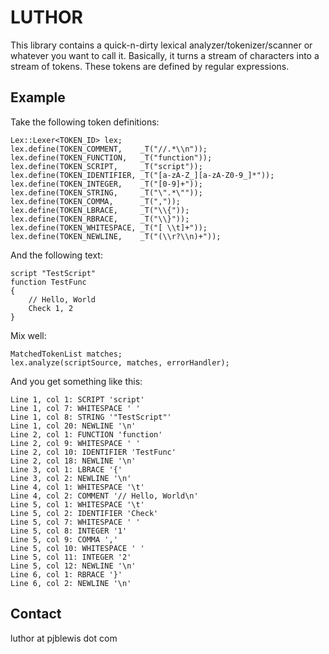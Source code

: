LUTHOR
======

This library contains a quick-n-dirty lexical analyzer/tokenizer/scanner or whatever you want to call it.
Basically, it turns a stream of characters into a stream of tokens. These tokens are defined by regular expressions.

Example
-------

Take the following token definitions:

    Lex::Lexer<TOKEN_ID> lex;
    lex.define(TOKEN_COMMENT,    _T("//.*\\n"));
    lex.define(TOKEN_FUNCTION,   _T("function"));
    lex.define(TOKEN_SCRIPT,     _T("script"));
    lex.define(TOKEN_IDENTIFIER, _T("[a-zA-Z_][a-zA-Z0-9_]*"));
    lex.define(TOKEN_INTEGER,    _T("[0-9]+"));
    lex.define(TOKEN_STRING,     _T("\".*\""));
    lex.define(TOKEN_COMMA,      _T(","));
    lex.define(TOKEN_LBRACE,     _T("\\{"));
    lex.define(TOKEN_RBRACE,     _T("\\}"));
    lex.define(TOKEN_WHITESPACE, _T("[ \\t]+"));
    lex.define(TOKEN_NEWLINE,    _T("(\\r?\\n)+"));
    
And the following text:

    script "TestScript"
    function TestFunc
    {
		// Hello, World
		Check 1, 2
    }
    
Mix well:

    MatchedTokenList matches;
    lex.analyze(scriptSource, matches, errorHandler);

And you get something like this:

	Line 1, col 1: SCRIPT 'script'
	Line 1, col 7: WHITESPACE ' '
	Line 1, col 8: STRING '"TestScript"'
	Line 1, col 20: NEWLINE '\n'
	Line 2, col 1: FUNCTION 'function'
	Line 2, col 9: WHITESPACE ' '
	Line 2, col 10: IDENTIFIER 'TestFunc'
	Line 2, col 18: NEWLINE '\n'
	Line 3, col 1: LBRACE '{'
	Line 3, col 2: NEWLINE '\n'
	Line 4, col 1: WHITESPACE '\t'
	Line 4, col 2: COMMENT '// Hello, World\n'
	Line 5, col 1: WHITESPACE '\t'
	Line 5, col 2: IDENTIFIER 'Check'
	Line 5, col 7: WHITESPACE ' '
	Line 5, col 8: INTEGER '1'
	Line 5, col 9: COMMA ','
	Line 5, col 10: WHITESPACE ' '
	Line 5, col 11: INTEGER '2'
	Line 5, col 12: NEWLINE '\n'
	Line 6, col 1: RBRACE '}'
	Line 6, col 2: NEWLINE '\n'

Contact
-------
luthor at pjblewis dot com
